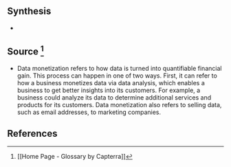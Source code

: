 ## Synthesis
- 
## Source [^1]
- Data monetization refers to how data is turned into quantifiable financial gain. This process can happen in one of two ways. First, it can refer to how a business monetizes data via data analysis, which enables a business to get better insights into its customers. For example, a business could analyze its data to determine additional services and products for its customers. Data monetization also refers to selling data, such as email addresses, to marketing companies.
## References

[^1]: [[Home Page - Glossary by Capterra]]